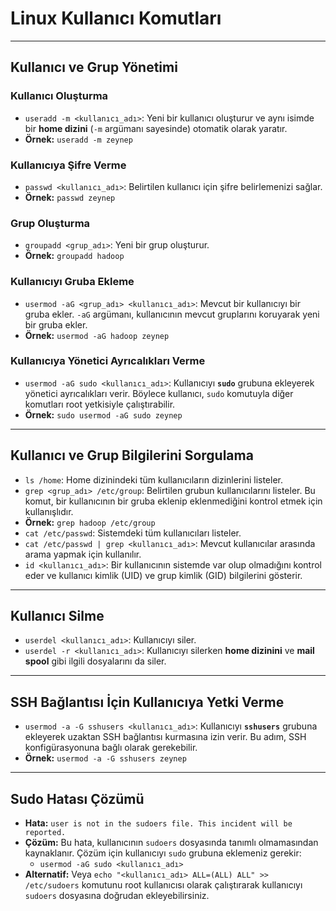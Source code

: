 # Linux Kullanıcı Komutları

---

## Kullanıcı ve Grup Yönetimi

### Kullanıcı Oluşturma
* `useradd -m <kullanıcı_adı>`: Yeni bir kullanıcı oluşturur ve aynı isimde bir **home dizini** (`-m` argümanı sayesinde) otomatik olarak yaratır.
* **Örnek:** `useradd -m zeynep`

### Kullanıcıya Şifre Verme
* `passwd <kullanıcı_adı>`: Belirtilen kullanıcı için şifre belirlemenizi sağlar.
* **Örnek:** `passwd zeynep`

### Grup Oluşturma
* `groupadd <grup_adı>`: Yeni bir grup oluşturur.
* **Örnek:** `groupadd hadoop`

### Kullanıcıyı Gruba Ekleme
* `usermod -aG <grup_adı> <kullanıcı_adı>`: Mevcut bir kullanıcıyı bir gruba ekler. `-aG` argümanı, kullanıcının mevcut gruplarını koruyarak yeni bir gruba ekler.
* **Örnek:** `usermod -aG hadoop zeynep`

### Kullanıcıya Yönetici Ayrıcalıkları Verme
* `usermod -aG sudo <kullanıcı_adı>`: Kullanıcıyı **`sudo`** grubuna ekleyerek yönetici ayrıcalıkları verir. Böylece kullanıcı, `sudo` komutuyla diğer komutları root yetkisiyle çalıştırabilir.
* **Örnek:** `sudo usermod -aG sudo zeynep`

---

## Kullanıcı ve Grup Bilgilerini Sorgulama

* `ls /home`: Home dizinindeki tüm kullanıcıların dizinlerini listeler.
* `grep <grup_adı> /etc/group`: Belirtilen grubun kullanıcılarını listeler. Bu komut, bir kullanıcının bir gruba eklenip eklenmediğini kontrol etmek için kullanışlıdır.
* **Örnek:** `grep hadoop /etc/group`
* `cat /etc/passwd`: Sistemdeki tüm kullanıcıları listeler.
* `cat /etc/passwd | grep <kullanıcı_adı>`: Mevcut kullanıcılar arasında arama yapmak için kullanılır.
* `id <kullanıcı_adı>`: Bir kullanıcının sistemde var olup olmadığını kontrol eder ve kullanıcı kimlik (UID) ve grup kimlik (GID) bilgilerini gösterir.

---

## Kullanıcı Silme

* `userdel <kullanıcı_adı>`: Kullanıcıyı siler.
* `userdel -r <kullanıcı_adı>`: Kullanıcıyı silerken **home dizinini** ve **mail spool** gibi ilgili dosyalarını da siler.

---

## SSH Bağlantısı İçin Kullanıcıya Yetki Verme

* `usermod -a -G sshusers <kullanıcı_adı>`: Kullanıcıyı **`sshusers`** grubuna ekleyerek uzaktan SSH bağlantısı kurmasına izin verir. Bu adım, SSH konfigürasyonuna bağlı olarak gerekebilir.
* **Örnek:** `usermod -a -G sshusers zeynep`

---

## Sudo Hatası Çözümü

* **Hata:** `user is not in the sudoers file. This incident will be reported.`
* **Çözüm:** Bu hata, kullanıcının `sudoers` dosyasında tanımlı olmamasından kaynaklanır. Çözüm için kullanıcıyı `sudo` grubuna eklemeniz gerekir:
    * `usermod -aG sudo <kullanıcı_adı>`
* **Alternatif:** Veya `echo "<kullanıcı_adı> ALL=(ALL) ALL" >> /etc/sudoers` komutunu root kullanıcısı olarak çalıştırarak kullanıcıyı `sudoers` dosyasına doğrudan ekleyebilirsiniz.